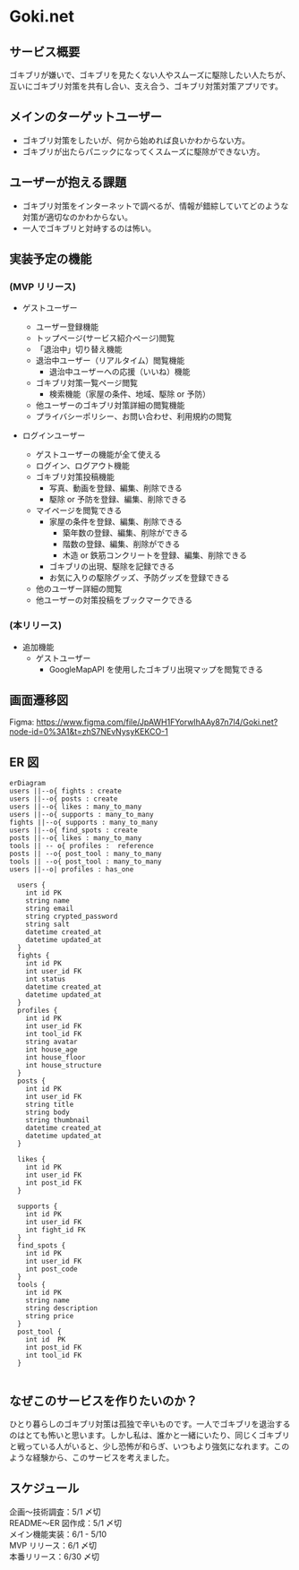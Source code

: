 # Goki.net

## サービス概要

ゴキブリが嫌いで、ゴキブリを見たくない人やスムーズに駆除したい人たちが、互いにゴキブリ対策を共有し合い、支え合う、ゴキブリ対策対策アプリです。

## メインのターゲットユーザー

- ゴキブリ対策をしたいが、何から始めれば良いかわからない方。
- ゴキブリが出たらパニックになってくスムーズに駆除ができない方。

## ユーザーが抱える課題

- ゴキブリ対策をインターネットで調べるが、情報が錯綜していてどのような対策が適切なのかわからない。
- 一人でゴキブリと対峙するのは怖い。

## 実装予定の機能

### (MVP リリース)

- ゲストユーザー

  - ユーザー登録機能
  - トップページ(サービス紹介ページ)閲覧
  - 「退治中」切り替え機能
  - 退治中ユーザー（リアルタイム）閲覧機能
    - 退治中ユーザーへの応援（いいね）機能
  - ゴキブリ対策一覧ページ閲覧
    - 検索機能（家屋の条件、地域、駆除 or 予防）
  - 他ユーザーのゴキブリ対策詳細の閲覧機能
  - プライバシーポリシー、お問い合わせ、利用規約の閲覧

- ログインユーザー
  - ゲストユーザーの機能が全て使える
  - ログイン、ログアウト機能
  - ゴキブリ対策投稿機能
    - 写真、動画を登録、編集、削除できる
    - 駆除 or 予防を登録、編集、削除できる
  - マイページを閲覧できる
    - 家屋の条件を登録、編集、削除できる
      - 築年数の登録、編集、削除ができる
      - 階数の登録、編集、削除ができる
      - 木造 or 鉄筋コンクリートを登録、編集、削除できる
    - ゴキブリの出現、駆除を記録できる
    - お気に入りの駆除グッズ、予防グッズを登録できる
  - 他のユーザー詳細の閲覧
  - 他ユーザーの対策投稿をブックマークできる

### (本リリース)

- 追加機能
  - ゲストユーザー
    - GoogleMapAPI を使用したゴキブリ出現マップを閲覧できる

## 画面遷移図

Figma: https://www.figma.com/file/JpAWH1FYorwIhAAy87n7l4/Goki.net?node-id=0%3A1&t=zhS7NEvNysyKEKCO-1

## ER 図

```mermaid
erDiagram
users ||--o{ fights : create
users ||--o{ posts : create
users ||--o{ likes : many_to_many
users ||--o{ supports : many_to_many
fights ||--o{ supports : many_to_many
users ||--o{ find_spots : create
posts ||--o{ likes : many_to_many
tools || -- o{ profiles :  reference
posts || --o{ post_tool : many_to_many
tools || --o{ post_tool : many_to_many
users ||--o| profiles : has_one

  users {
    int id PK
    string name
    string email
    string crypted_password
    string salt
    datetime created_at
    datetime updated_at
  }
  fights {
    int id PK
    int user_id FK
    int status
    datetime created_at
    datetime updated_at
  }
  profiles {
    int id PK
    int user_id FK
    int tool_id FK
    string avatar
    int house_age
    int house_floor
    int house_structure
  }
  posts {
    int id PK
    int user_id FK
    string title
    string body
    string thumbnail
    datetime created_at
    datetime updated_at
  }

  likes {
    int id PK
    int user_id FK
    int post_id FK
  }

  supports {
    int id PK
    int user_id FK
    int fight_id FK
  }
  find_spots {
    int id PK
    int user_id FK
    int post_code
  }
  tools {
    int id PK
    string name
    string description
    string price
  }
  post_tool {
    int id  PK
    int post_id FK
    int tool_id FK
  }


```

## なぜこのサービスを作りたいのか？

ひとり暮らしのゴキブリ対策は孤独で辛いものです。一人でゴキブリを退治するのはとても怖いと思います。しかし私は、誰かと一緒にいたり、同じくゴキブリと戦っている人がいると、少し恐怖が和らぎ、いつもより強気になれます。このような経験から、このサービスを考えました。

## スケジュール

企画〜技術調査：5/1 〆切</br>
README〜ER 図作成：5/1 〆切</br>
メイン機能実装：6/1 - 5/10</br>
MVP リリース：6/1 〆切</br>
本番リリース：6/30 〆切</br>
